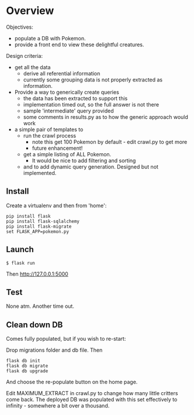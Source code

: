 # Overview

Objectives:
- populate a DB with Pokemon.
- provide a front end to view these delightful creatures.

Design criteria:
- get all the data
	- derive all referential information
	- currently some grouping data is not properly extracted as information.
- Provide a way to generically create queries
	- the data has been extracted to support this
	- implementation timed out, so the full answer is not there
	- sample 'intermediate' query provided
	- some comments in results.py as to how the generic approach would work
- a simple pair of templates to
	- run the crawl process
		- note this get 100 Pokemon by default - edit crawl.py to get more
		- future enhancement!
	- get a simple listing of ALL Pokemon.  
		- It would be nice to add filtering and sorting
	- and to add dynamic query generation.  Designed but not implemented.

## Install

Create a virtualenv and then from 'home':

```
pip install flask
pip install flask-sqlalchemy
pip install flask-migrate
set FLASK_APP=pokemon.py
```

## Launch

```
$ flask run
```

Then http://127.0.0.1:5000

## Test

None atm.  Another time out.

## Clean down DB

Comes fully populated, but if you wish to re-start:

Drop migrations folder and db file.
Then
```
flask db init
flask db migrate
flask db upgrade
```

And choose the re-populate button on the home page.

Edit MAXIMUM_EXTRACT in crawl.py to change how many little critters come back.
The deployed DB was populated with this set effectively to infinity - somewhere a bit over a thousand.